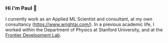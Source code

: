 ### Hi i'm Paul 👋

I currently work as an Applied ML Scientist and consultant, at my own consultancy (https://www.wrightai.com/). In a previous academic life, I worked within the Department of Physics at Stanford University, and at the <a href="https://frontierdevelopmentlab.org/" target="_blank">Frontier Development Lab</a>.
